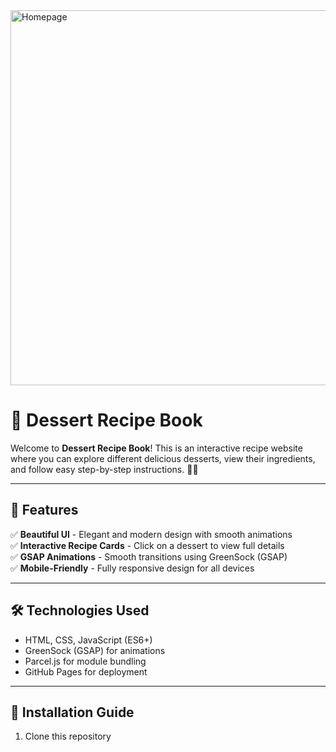 <img src="./images/home.png" alt="Homepage" width="600">

# 🍰 Dessert Recipe Book

Welcome to **Dessert Recipe Book**! This is an interactive recipe website where you can explore different delicious desserts, view their ingredients, and follow easy step-by-step instructions. 🎂✨  

---

## 🎨 Features
✅ **Beautiful UI** - Elegant and modern design with smooth animations  
✅ **Interactive Recipe Cards** - Click on a dessert to view full details  
✅ **GSAP Animations** - Smooth transitions using GreenSock (GSAP)  
✅ **Mobile-Friendly** - Fully responsive design for all devices  

---

## 🛠️ Technologies Used
- HTML, CSS, JavaScript (ES6+)
- GreenSock (GSAP) for animations
- Parcel.js for module bundling
- GitHub Pages for deployment

---

## 📌 Installation Guide
1. Clone this repository  
